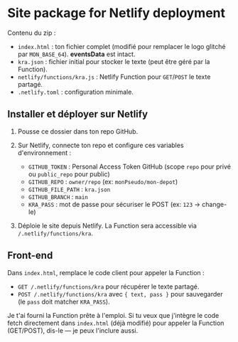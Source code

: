 # Site package for Netlify deployment

Contenu du zip :
- `index.html` : ton fichier complet (modifié pour remplacer le logo glitché par `MON_BASE_64`). **eventsData** est intact.
- `kra.json` : fichier initial pour stocker le texte (peut être géré par la Function).
- `netlify/functions/kra.js` : Netlify Function pour `GET`/`POST` le texte partagé.
- `.netlify.toml` : configuration minimale.

## Installer et déployer sur Netlify

1. Pousse ce dossier dans ton repo GitHub.
2. Sur Netlify, connecte ton repo et configure ces variables d'environnement :
   - `GITHUB_TOKEN` : Personal Access Token GitHub (scope `repo` pour privé ou `public_repo` pour public)
   - `GITHUB_REPO` : `owner/repo` (ex: `monPseudo/mon-depot`)
   - `GITHUB_FILE_PATH` : `kra.json`
   - `GITHUB_BRANCH` : `main`
   - `KRA_PASS` : mot de passe pour sécuriser le POST (ex: `123` -> change-le)

3. Déploie le site depuis Netlify. La Function sera accessible via `/.netlify/functions/kra`.

## Front-end
Dans `index.html`, remplace le code client pour appeler la Function :
- `GET /.netlify/functions/kra` pour récupérer le texte partagé.
- `POST /.netlify/functions/kra` avec `{ text, pass }` pour sauvegarder (le `pass` doit matcher `KRA_PASS`).

Je t'ai fourni la Function prête à l'emploi. Si tu veux que j'intègre le code fetch directement dans `index.html` (déjà modifié) pour appeler la Function (GET/POST), dis-le — je peux l'inclure aussi.
